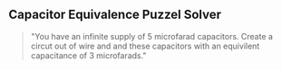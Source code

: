 ## Capacitor Equivalence Puzzel Solver
> "You have an infinite supply of 5 microfarad capacitors.
Create a circut out of wire and and these capacitors with an equivilent
capacitance of 3 microfarads."
